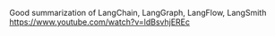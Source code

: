 
Good summarization of LangChain, LangGraph, LangFlow, LangSmith
https://www.youtube.com/watch?v=ldBsvhjEREc